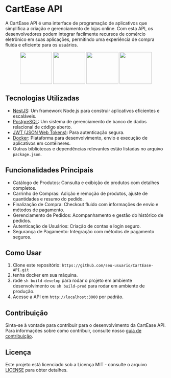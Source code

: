# CartEase API

A CartEase API é uma interface de programação de aplicativos que simplifica a criação e gerenciamento de lojas online. Com esta API, os desenvolvedores podem integrar facilmente recursos de comércio eletrônico em suas aplicações, permitindo uma experiência de compra fluida e eficiente para os usuários.

<div align="center">
  <img width="100" src="https://cdn.jsdelivr.net/gh/devicons/devicon/icons/nestjs/nestjs-plain.svg" />
  <img width="100" src="https://cdn.jsdelivr.net/gh/devicons/devicon/icons/postgresql/postgresql-plain-wordmark.svg" />
  <img width="100" src="https://cdn.jsdelivr.net/gh/devicons/devicon/icons/nodejs/nodejs-plain-wordmark.svg"> 
  <img width="100" src="https://cdn.jsdelivr.net/gh/devicons/devicon/icons/docker/docker-original.svg" />
</div>

## Tecnologias Utilizadas

- [NestJS](https://nestjs.com/): Um framework Node.js para construir aplicativos eficientes e escaláveis.
- [PostgreSQL](https://www.postgresql.org/): Um sistema de gerenciamento de banco de dados relacional de código aberto.
- [JWT (JSON Web Tokens)](https://jwt.io/): Para autenticação segura.
- [Docker](https://www.docker.com/): Plataforma para desenvolvimento, envio e execução de aplicativos em contêineres.
- Outras bibliotecas e dependências relevantes estão listadas no arquivo `package.json`.

## Funcionalidades Principais

- Catálogo de Produtos: Consulta e exibição de produtos com detalhes completos.
- Carrinho de Compras: Adição e remoção de produtos, ajuste de quantidades e resumo do pedido.
- Finalização de Compra: Checkout fluido com informações de envio e métodos de pagamento.
- Gerenciamento de Pedidos: Acompanhamento e gestão do histórico de pedidos.
- Autenticação de Usuários: Criação de contas e login seguro.
- Segurança de Pagamento: Integração com métodos de pagamento seguros.

## Como Usar

1. Clone este repositório: `https://github.com/seu-usuario/CartEase-API.git`
2. tenha docker em sua máquina.
3. rode `sh build-develop` para rodar o projeto em ambiente desenvolvimento ou `sh build-prod` para rodar em ambiente de produção.
5. Acesse a API em `http://localhost:3000` por padrão.

## Contribuição

Sinta-se à vontade para contribuir para o desenvolvimento da CartEase API. Para informações sobre como contribuir, consulte nosso [guia de contribuição](CONTRIBUTING.md).

## Licença

Este projeto está licenciado sob a Licença MIT - consulte o arquivo [LICENSE](LICENSE) para obter detalhes.
